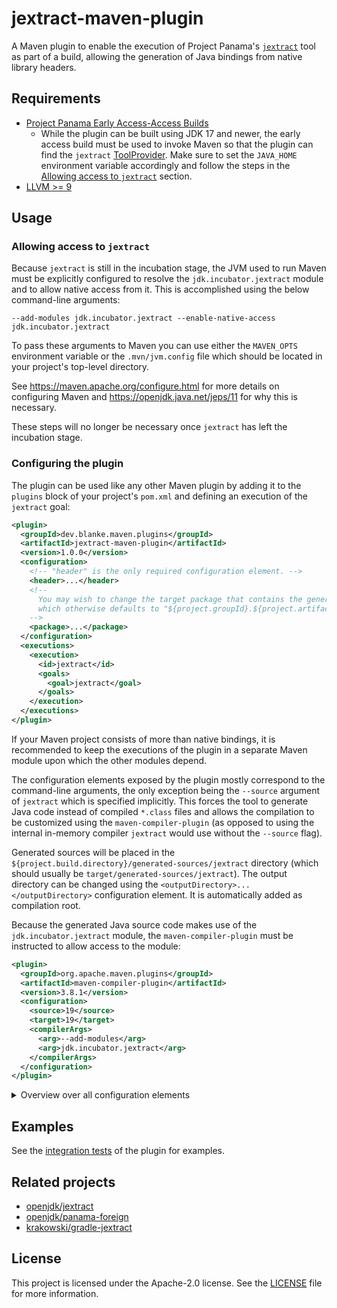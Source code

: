# jextract-maven-plugin

A Maven plugin to enable the execution of Project Panama's [`jextract`](https://github.com/openjdk/jextract) tool as
part of a build, allowing the generation of Java bindings from native library headers.

## Requirements

- [Project Panama Early Access-Access Builds](https://jdk.java.net/panama/)
  - While the plugin can be built using JDK 17 and newer, the early access build must be used to invoke Maven so that
    the plugin can find the `jextract` [ToolProvider][1]. Make sure to set the `JAVA_HOME` environment variable
    accordingly and follow the steps in the [Allowing access to `jextract`](#allowing-access-to-jextract) section.
- [LLVM >= 9](https://releases.llvm.org/download.html)

## Usage

### Allowing access to `jextract`

Because `jextract` is still in the incubation stage, the JVM used to run Maven must be explicitly configured to resolve
the `jdk.incubator.jextract` module and to allow native access from it. This is accomplished using the below
command-line arguments:

```text
--add-modules jdk.incubator.jextract --enable-native-access jdk.incubator.jextract
```

To pass these arguments to Maven you can use either the `MAVEN_OPTS` environment variable or the `.mvn/jvm.config` file
which should be located in your project's top-level directory.

See https://maven.apache.org/configure.html for more details on configuring Maven and
https://openjdk.java.net/jeps/11 for why this is necessary.

These steps will no longer be necessary once `jextract` has left the incubation stage.

### Configuring the plugin

The plugin can be used like any other Maven plugin by adding it to the `plugins` block of your project's `pom.xml` and
defining an execution of the `jextract` goal:

```xml
<plugin>
  <groupId>dev.blanke.maven.plugins</groupId>
  <artifactId>jextract-maven-plugin</artifactId>
  <version>1.0.0</version>
  <configuration>
    <!-- "header" is the only required configuration element. -->
    <header>...</header>
    <!--
      You may wish to change the target package that contains the generated bindings,
      which otherwise defaults to "${project.groupId}.${project.artifactId}".
    -->
    <package>...</package>
  </configuration>
  <executions>
    <execution>
      <id>jextract</id>
      <goals>
        <goal>jextract</goal>
      </goals>
    </execution>
  </executions>
</plugin>
```

If your Maven project consists of more than native bindings, it is recommended to keep the executions of the plugin
in a separate Maven module upon which the other modules depend.

The configuration elements exposed by the plugin mostly correspond to the command-line arguments,
the only exception being the `--source` argument of `jextract` which is specified implicitly.
This forces the tool to generate Java code instead of compiled `*.class` files and allows the compilation to be
customized  using the `maven-compiler-plugin` (as opposed to using the internal in-memory compiler `jextract` would
use without the `--source` flag).

Generated sources will be placed in the `${project.build.directory}/generated-sources/jextract` directory
(which should usually be `target/generated-sources/jextract`). The output directory can be changed using the
`<outputDirectory>...</outputDirectory>` configuration element. It is automatically added as compilation root.

Because the generated Java source code makes use of the `jdk.incubator.jextract` module, the `maven-compiler-plugin`
must be instructed to allow access to the module:

```xml
<plugin>
  <groupId>org.apache.maven.plugins</groupId>
  <artifactId>maven-compiler-plugin</artifactId>
  <version>3.8.1</version>
  <configuration>
    <source>19</source>
    <target>19</target>
    <compilerArgs>
      <arg>--add-modules</arg>
      <arg>jdk.incubator.jextract</arg>
    </compilerArgs>
  </configuration>
</plugin>
```

<details>
<summary>Overview over all configuration elements</summary>

```xml
<configuration>
  <!--
    Path to the C header file for which native bindings should be generated.
    The alias "header" may be used.
  -->
  <headerFile>...</headerFile>
  <!-- List of arguments passed through to Clang. -->
  <clangArgs>
    <clangArg>...</clangArg>
  </clangArgs>
  <!--
    Directory into which the source files generated by jextract should be output. The directory is added as compilation
    root for the maven-compiler-plugin.
    Defaults to "${project.build.directory}/generated-sources/jextract" (usually "target/generated-sources/jextract").
  -->
  <outputDirectory>...</outputDirectory>
  <!--
    List of paths from which #include'd files of the headerFile should be resolved.
    The alias "includes" may be used.
  -->
  <includePaths>
    <includePath>...</includePath>
  </includePaths>
  <!--
    File into which included symbols should be dumped.
    See the "include[Functions,Macros,Structs,Typedefs,Unions,Vars]" elements below.
  -->
  <dumpIncludes>...</dumpIncludes>
  <!--
    Name of the class which should be generated for the headerFile.
    The alias "headerClass" may be used.
  -->
  <headerClassName>...</headerClassName>
  <!--
    List of libraries that will be loaded by the generated bindings.
    The alias "libs" may be used.
  -->
  <libraries>
    <library>...</library>
  </libraries>
  <!--
    List of functions to include in the generated bindings.
    The alias "functions" may be used.
  -->
  <includeFunctions>
    <includeFunction>...</includeFunction>
  </includeFunctions>
  <!--
    List of macros to include in the generated bindings.
    The alias "macros" may be used.
  -->
  <includeMacros>
    <includeMacro>...</includeMacro>
  </includeMacros>
  <!--
    List of structs to include in the generated bindings.
    The alias "structs" may be used.
  -->
  <includeStructs>
    <includeStruct>...</includeStruct>
  </includeStructs>
  <!--
    List of typedefs to include in the generated bindings.
    The alias "typedefs" may be used.
  -->
  <includeTypedefs>
    <includeTypedefs>...</includeTypedefs>
  </includeTypedefs>
  <!--
    List of unions to include in the generated bindings.
    The alias "unions" may be used.
  -->
  <includeUnions>
    <includeUnion>...</includeUnion>
  </includeUnions>
  <!--
    List of variables to include in the generated bindings.
    The alias "vars" may be used.
  -->
  <includeVars>
    <includeVar>...</includeVar>
  </includeVars>
  <!--
    Name of the package the generated classes should belong to.
    Instead of "targetPackage", the alias "package" may be used.
  -->
  <targetPackage>...</targetPackage>
</configuration>
```
</details>

## Examples

See the [integration tests](src/test/resources-its/dev/blanke/maven/plugins/JextractMojoIT) of the plugin for examples.

## Related projects

- [openjdk/jextract](https://github.com/openjdk/jextract)
- [openjdk/panama-foreign](https://github.com/openjdk/panama-foreign)
- [krakowski/gradle-jextract](https://github.com/krakowski/gradle-jextract)

## License

This project is licensed under the Apache-2.0 license. See the [LICENSE](LICENSE) file for more information.

[1]: https://docs.oracle.com/en/java/javase/17/docs/api/java.base/java/util/spi/ToolProvider.html
